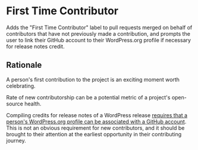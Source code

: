 First Time Contributor
===

Adds the "First Time Contributor" label to pull requests merged on behalf of contributors that have not previously made a contribution, and prompts the user to link their GitHub account to their WordPress.org profile if necessary for release notes credit.

## Rationale

A person's first contribution to the project is an exciting moment worth celebrating.

Rate of new contributorship can be a potential metric of a project's open-source health.

Compiling credits for release notes of a WordPress release [requires that a person's WordPress.org profile can be associated with a GitHub account](https://make.wordpress.org/core/2020/03/19/associating-github-accounts-with-wordpress-org-profiles/). This is not an obvious requirement for new contributors, and it should be brought to their attention at the earliest opportunity in their contributing journey.
